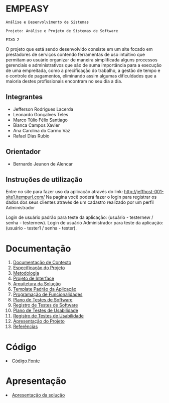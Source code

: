 # EMPEASY

`Análise e Desenvolvimento de Sistemas`

`Projeto: Análise e Projeto de Sistemas de Software`

`EIXO 2`

O projeto que está sendo desenvolvido consiste em um site focado em prestadores de serviços contendo ferramentas de uso intuitivo que permitam ao usuário organizar de maneira simplificada alguns processos gerenciais e administrativos que são de suma importância para a execução de uma empreitada, como a precificação do trabalho, a gestão de tempo e o controle de pagamentos, eliminando assim algumas dificuldades que a maioria destes profissionais encontram no seu dia a dia.


## Integrantes

* Jefferson Rodrigues Lacerda
* Leonardo Gonçalves Teles
* Marco Túlio Félix Santiago
* Bianca Campos Xavier
* Ana Carolina do Carmo Vaz
* Rafael Dias Rubio

## Orientador

* Bernardo Jeunon de Alencar

## Instruções de utilização

Entre no site para fazer uso da aplicação através do link: http://jeffhost-001-site1.itempurl.com/
Na pagina você poderá fazer o login para registrar os dados dos seus clientes através de um cadastro realizado por um perfil Administrador

Login de usuário padrão para teste da aplicação: (usuário - testernew / senha - testernew).
Login de usuário Administrador para teste da aplicação: (usuário - tester1 / senha - tester).



# Documentação

<ol>
<li><a href="docs/01-Documentação de Contexto.md"> Documentação de Contexto</a></li>
<li><a href="docs/02-Especificação do Projeto.md"> Especificação do Projeto</a></li>
<li><a href="docs/03-Metodologia.md"> Metodologia</a></li>
<li><a href="docs/04-Projeto de Interface.md"> Projeto de Interface</a></li>
<li><a href="docs/05-Arquitetura da Solução.md"> Arquitetura da Solução</a></li>
<li><a href="docs/06-Template Padrão da Aplicação.md"> Template Padrão da Aplicação</a></li>
<li><a href="docs/07-Programação de Funcionalidades.md"> Programação de Funcionalidades</a></li>
<li><a href="docs/08-Plano de Testes de Software.md"> Plano de Testes de Software</a></li>
<li><a href="docs/09-Registro de Testes de Software.md"> Registro de Testes de Software</a></li>
<li><a href="docs/10-Plano de Testes de Usabilidade.md"> Plano de Testes de Usabilidade</a></li>
<li><a href="docs/11-Registro de Testes de Usabilidade.md"> Registro de Testes de Usabilidade</a></li>
<li><a href="docs/12-Apresentação do Projeto.md"> Apresentação do Projeto</a></li>
<li><a href="docs/13-Referências.md"> Referências</a></li>
</ol>

# Código

<li><a href="src/README.md"> Código Fonte</a></li>

# Apresentação

<li><a href="presentation/README.md"> Apresentação da solução</a></li>
